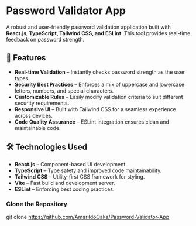 # Password Validator App

A robust and user-friendly password validation application built with **React.js, TypeScript, Tailwind CSS, and ESLint**. This tool provides real-time feedback on password strength.

## 🚀 Features

- **Real-time Validation** – Instantly checks password strength as the user types.
- **Security Best Practices** – Enforces a mix of uppercase and lowercase letters, numbers, and special characters.
- **Customizable Rules** – Easily modify validation criteria to suit different security requirements.
- **Responsive UI** – Built with Tailwind CSS for a seamless experience across devices.
- **Code Quality Assurance** – ESLint integration ensures clean and maintainable code.

## 🛠 Technologies Used

- **React.js** – Component-based UI development.
- **TypeScript** – Type safety and improved code maintainability.
- **Tailwind CSS** – Utility-first CSS framework for styling.
- **Vite** – Fast build and development server.
- **ESLint** – Enforcing best coding practices.

### Clone the Repository

git clone https://github.com/AmarildoCaka/Password-Validator-App